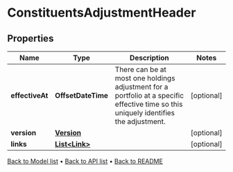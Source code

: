 

# ConstituentsAdjustmentHeader


## Properties

| Name | Type | Description | Notes |
|------------ | ------------- | ------------- | -------------|
|**effectiveAt** | **OffsetDateTime** | There can be at most one holdings adjustment for a portfolio at a  specific effective time so this uniquely identifies the adjustment. |  [optional] |
|**version** | [**Version**](Version.md) |  |  [optional] |
|**links** | [**List&lt;Link&gt;**](Link.md) |  |  [optional] |



[Back to Model list](../README.md#documentation-for-models) &#8226; [Back to API list](../README.md#documentation-for-api-endpoints) &#8226; [Back to README](../README.md)



